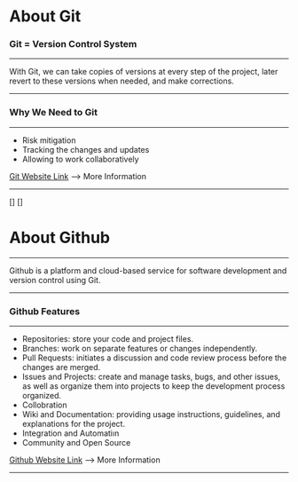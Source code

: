 # About Git

### Git = Version Control System

---

With Git, we can take copies of versions at every step of the project, later revert to these versions when needed, and make corrections.

---



### Why We Need to Git

---

* Risk mitigation
* Tracking the changes and updates
* Allowing to work collaboratively


[Git Website Link](https://git-scm.com/about) --> More Information

-----


[]
[]

# About Github


---


 Github is a platform and cloud-based service for software development and version control using Git.


---


### Github Features

---

- Repositories: store your code and project files.
- Branches: work on separate features or changes independently.
- Pull Requests: initiates a discussion and code review process before the changes are merged.
- Issues and Projects: create and manage tasks, bugs, and other issues, as well as organize them into projects to keep the development process organized.
- Collobration
- Wiki and Documentation: providing usage instructions, guidelines, and explanations for the project.
- Integration and Automatiın
- Community and Open Source


 [Github Website Link](https://docs.github.com/en) --> More Information

 ---
 
